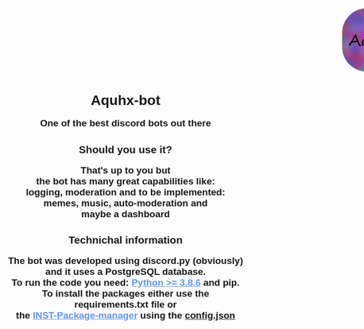 <img src=".github/Aquhx.png" style="width: 128px; border-radius: 50px; margin-left: 18.2cm;">

<h1 style="text-align: center; font-family: Arial, Helvetica, sans-serif;">Aquhx-bot</h1>

<p style="font-family: Arial, Helvetica, sans-serif; font-size: 19px; font-weight: bold; text-align: center;">
        One of the best discord bots out there
    </p>
    <h2 style="font-family: Arial, Helvetica, sans-serif; text-align: center;">
        Should you use it?
    </h2>
    <p style="font-family: Arial, Helvetica, sans-serif; font-size: 19px; font-weight: bold; text-align: center;">
        That's up to you but<br>
        the bot has many great capabilities like:<br>
        logging, moderation and to be implemented:<br>
        memes, music, auto-moderation and<br>
        maybe a dashboard
    </p>
    <h2 style="font-family: Arial, Helvetica, sans-serif; text-align: center;">
        Technichal information
    </h2>
    <p style="font-family: Arial, Helvetica, sans-serif; font-size: 19px; font-weight: bold; text-align: center;">
        The bot was developed using discord.py (obviously)<br>
        and it uses a PostgreSQL database.<br>
        To run the code you need:
        <a href="https://python.org/downloads" style="color: cornflowerblue;" target="_">Python >= 3.8.6</a>
        and pip.<br>
        To install the packages either use the<br>
        requirements.txt file or<br>
        the <a href="https://abdulh.xyz/apps" style="color: cornflowerblue;" target="_">INST-Package-manager</a> using the <a href="https://github.com/Aquhx-Development/Aquhx-bot/blob/main/lib/config/config.json" target="_">config.json</a>
    </p>
